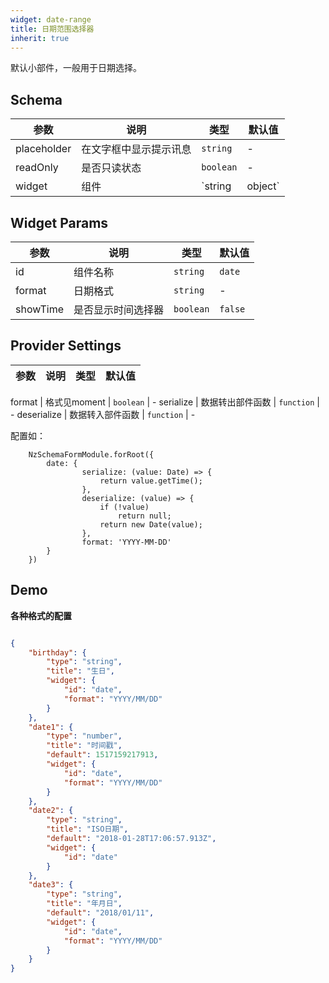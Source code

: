 ```yaml
---
widget: date-range
title: 日期范围选择器
inherit: true
---
```


默认小部件，一般用于日期选择。

## Schema

参数 | 说明 | 类型 | 默认值
----|------|-----|------
placeholder | 在文字框中显示提示讯息  | `string` | -
readOnly | 是否只读状态  | `boolean` | -
widget | 组件  | `string | object` | - 

## Widget Params

参数 | 说明 | 类型 | 默认值
----|------|-----|------
id | 组件名称  | `string` | `date`
format | 日期格式  | `string` | - 
showTime | 是否显示时间选择器 | `boolean` | `false`

## Provider Settings

参数 | 说明 | 类型 | 默认值
----|------|-----|------

format | 格式见moment  | `boolean` | -
serialize | 数据转出部件函数  | `function` | - 
deserialize | 数据转入部件函数  | `function` | - 

配置如：
```
    NzSchemaFormModule.forRoot({
        date: {
                serialize: (value: Date) => {
                    return value.getTime();
                },
                deserialize: (value) => {
                    if (!value)
                        return null;
                    return new Date(value);
                },
                format: 'YYYY-MM-DD'
        }
    }) 
```
 
## Demo

**各种格式的配置**

```json

{
	"birthday": {
		"type": "string",
		"title": "生日",
		"widget": {
			"id": "date",
			"format": "YYYY/MM/DD"
		}
	},
	"date1": {
		"type": "number",
		"title": "时间戳",
		"default": 1517159217913,
		"widget": {
			"id": "date",
			"format": "YYYY/MM/DD"
		}
	},
	"date2": {
		"type": "string",
		"title": "ISO日期",
		"default": "2018-01-28T17:06:57.913Z",
		"widget": {
			"id": "date"
		}
	},
	"date3": {
		"type": "string",
		"title": "年月日",
		"default": "2018/01/11",
		"widget": {
			"id": "date",
			"format": "YYYY/MM/DD"
		}
	}
}
```
